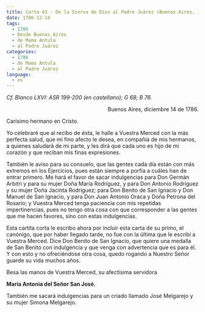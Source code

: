 ```yaml
---
title: Carta 43 - De la Sierva de Dios al Padre Juárez (Buenos Aires, 14 de diciembre de 1786).
date: 1786-12-14
tags:
  - 1786
  - Desde Buenos Aires
  - de Mama Antula
  - al Padre Juárez
categories:
  - 1786
  - de Mama Antula
  - al Padre Juárez
language:
  - es
---
```


_Cf. Blanco LXVI: ASR 199-200 (en castellano); G 68; B 76._

<div align="right">
Buenos Aires, diciembre 14 de 1786.
</div>

Carísimo hermano en Cristo.

Yo celebraré que al recibo de ésta, le halle a Vuestra Merced con la más perfecta salud, que mi fino afecto le desea, en compañía de mis hermanos, a quienes saludará de mi parte, y les dirá que cada uno es hijo de mi corazón y que reciban mis finas expresiones.

También le aviso para su consuelo, que las gentes cada día están con más extremos en los Ejercicios, pues están siempre a porfía a cuáles han de entrar primero. Me hará el favor de sacar indulgencias para Don Germán Arbitri y para su mujer Doña María Rodríguez, y para Don Antonio Rodríguez y su mujer Doña Jacinta Rodríguez; para Don Benito de San Ignacio y Don Manuel de San Ignacio, y para Don Juan Antonio Oraca y Doña Petrona del Rosario; y Vuestra Merced tenga paciencia con mis repetidas impertinencias, pues no tengo otra cosa con que corresponder a las gentes que me hacen favores, sino con estas indulgencias.

Esta cartita corta le escribo ahora por incluir esta carta de su primo, el canónigo, que por haber llegado tarde, no fue con la última que le escribí a Vuestra Merced. Dice Don Benito de San Ignacio, que quiere una medalla de San Benito con indulgencia y que venga con advertencia que es para él. Y con esto y no ofreciéndose otra cosa, quedo rogando a Nuestro Señor guarde su vida muchos años.

Besa las manos de Vuestra Merced, su afectísima servidora

**María Antonia del Señor San José.**

También me sacará indulgencias para un criado llamado José Melgarejo y su mujer Simona Melgarejo.
